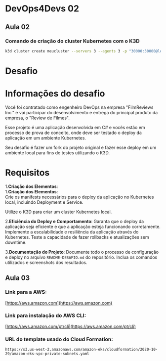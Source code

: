 # DevOps4Devs 02
## Aula 02
### Comando de criação do cluster Kubernetes com o K3D
```bash
k3d cluster create meucluster --servers 3 --agents 3 -p "30000:30000@loadbalancer"
```

# Desafio

# Informações do desafio
Você foi contratado como engenheiro DevOps na empresa "FilmReviews Inc." e vai participar do desenvolvimento e entrega do principal produto da empresa, o "Review de Filmes".

Esse projeto é uma aplicação desenvolvida em C# e vocês estão em processo de prova de conceito, onde deve ser testado o deploy da aplicação em um ambiente Kubernetes.

Seu desafio é fazer um fork do projeto original e fazer esse deploy em um ambiente local para fins de testes utilizando o K3D.

# Requisitos
1.**Criação dos Elementos**:<br/>
1.**Criação dos Elementos**:<br/>
Crie os manifests necessários para o deploy da aplicação no Kubernetes local, incluindo Deployment e Service.<br/>

Utilize o K3D para criar um cluster Kubernetes local.

2.**Eficiência do Deploy e Comportamento**:
Garanta que o deploy da aplicação seja eficiente e que a aplicação esteja funcionando corretamente.
Implemente a escalabilidade e resiliência da aplicação através do Kubernetes.
Teste a capacidade de fazer rollbacks e atualizações sem downtime.

3.**Documentação do Projeto**:
Documente todo o processo de configuração e deploy no arquivo `README-DESAFIO.md` do repositório.
Inclua os comandos utilizados e screenshots dos resultados.

## Aula 03

### Link para a AWS:

[https://aws.amazon.com](https://aws.amazon.com)

### Link para instalação do AWS CLI:

[https://aws.amazon.com/pt/cli](https://aws.amazon.com/pt/cli)

### URL do template usado do Cloud Formation:
```
https://s3.us-west-2.amazonaws.com/amazon-eks/cloudformation/2020-10-29/amazon-eks-vpc-private-subnets.yaml
```